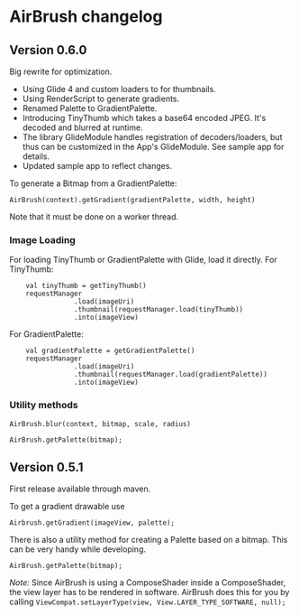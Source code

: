 # AirBrush changelog

## Version 0.6.0
Big rewrite for optimization.
- Using Glide 4 and custom loaders to for thumbnails.
- Using RenderScript to generate gradients.
- Renamed Palette to GradientPalette.
- Introducing TinyThumb which takes a base64 encoded JPEG. It's decoded and blurred at runtime.
- The library GlideModule handles registration of decoders/loaders, but thus can be customized in the App's GlideModule. See sample app for details.
- Updated sample app to reflect changes.

To generate a Bitmap from a GradientPalette:

```
AirBrush(context).getGradient(gradientPalette, width, height)
```

Note that it must be done on a worker thread.

### Image Loading

For loading TinyThumb or GradientPalette with Glide, load it directly.
For TinyThumb:

```
    val tinyThumb = getTinyThumb()
    requestManager
                .load(imageUri)
                .thumbnail(requestManager.load(tinyThumb))
                .into(imageView)
```

For GradientPalette:
```
    val gradientPalette = getGradientPalette()
    requestManager
                .load(imageUri)
                .thumbnail(requestManager.load(gradientPalette))
                .into(imageView)
```

### Utility methods

```
AirBrush.blur(context, bitmap, scale, radius)

AirBrush.getPalette(bitmap);
```


## Version 0.5.1 

First release available through maven.

To get a gradient drawable use 
```
Airbrush.getGradient(imageView, palette);
```

There is also a utility method for creating a Palette based on a bitmap. This can be very handy while developing. 

```
AirBrush.getPalette(bitmap);
```

_Note:_ Since AirBrush is using a ComposeShader inside a ComposeShader, the view layer has to be rendered in software. 
AirBrush does this for you by calling `ViewCompat.setLayerType(view, View.LAYER_TYPE_SOFTWARE, null);`



